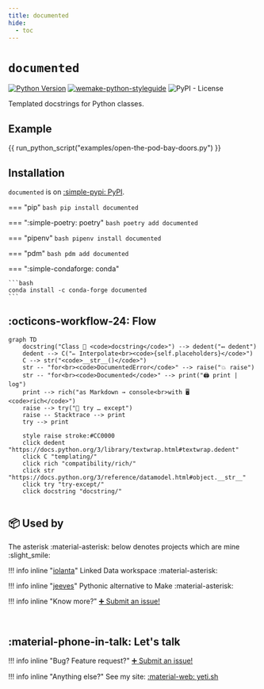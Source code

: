```yaml
---
title: documented
hide:
  - toc
---
```


# `documented`

[![Python Version](https://img.shields.io/pypi/pyversions/documented.svg)](https://pypi.org/project/documented/)
[![wemake-python-styleguide](https://img.shields.io/badge/style-wemake-000000.svg)](https://github.com/wemake-services/wemake-python-styleguide)
![PyPI - License](https://img.shields.io/pypi/l/documented)

Templated docstrings for Python classes.

## Example

{{ run_python_script("examples/open-the-pod-bay-doors.py") }}

## Installation

`documented` is on [:simple-pypi: PyPI](https://pypi.org/project/documented).

=== "pip"
    ```bash
    pip install documented
    ```

=== ":simple-poetry: poetry"
    ```bash
    poetry add documented
    ```

=== "pipenv"
    ```bash
    pipenv install documented
    ```

=== "pdm"
    ```bash
    pdm add documented
    ```

=== ":simple-condaforge: conda"

    ```bash
    conda install -c conda-forge documented
    ```


## :octicons-workflow-24: Flow

```mermaid
graph TD
    docstring("Class 📝 <code>docstring</code>") --> dedent("↤ dedent")
    dedent --> C("✏️ Interpolate<br><code>{self.placeholders}</code>")
    C --> str("<code>__str__()</code>")
    str -- "for<br><code>DocumentedError</code>" --> raise("💥 raise")
    str -- "for<br><code>Documented</code>" --> print("🖨️ print | log")
    print --> rich("as Markdown → console<br>with 🖥️ <code>rich</code>")
    raise --> try("🏀 try … except")
    raise -- Stacktrace --> print
    try --> print
    
    style raise stroke:#CC0000
    click dedent "https://docs.python.org/3/library/textwrap.html#textwrap.dedent"
    click C "templating/"
    click rich "compatibility/rich/"
    click str "https://docs.python.org/3/reference/datamodel.html#object.__str__"
    click try "try-except/"
    click docstring "docstring/"
    
```

## :package: Used by

The asterisk :material-asterisk: below denotes projects which are mine :slight_smile:

!!! info inline "[iolanta](https://iolanta.tech)"
    Linked Data workspace :material-asterisk:

!!! info inline "[jeeves](https://jeeves.sh)"
    Pythonic alternative to Make :material-asterisk:

!!! info inline "Know more?"
    [:heavy_plus_sign: Submit an issue!](https://github.com/anatoly-scherbakov/documented/issues/new)

<br clear="both"/>

## :material-phone-in-talk: Let's talk

!!! info inline "Bug? Feature request?"
    [:heavy_plus_sign: Submit an issue!](https://github.com/anatoly-scherbakov/documented/issues/new)

!!! info inline "Anything else?"
    See my site: [:material-web: yeti.sh](https://yeti.sh)

<br clear="both"/>
